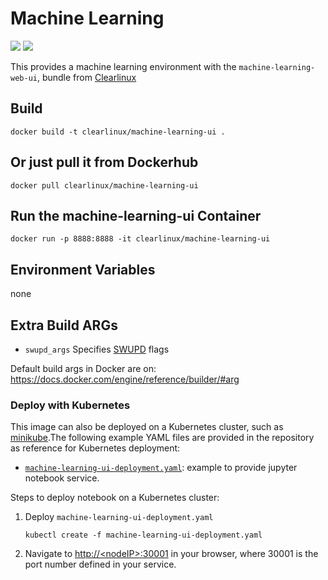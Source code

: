 Machine Learning
================
[![](https://images.microbadger.com/badges/image/clearlinux/machine-learning-ui.svg)](http://microbadger.com/images/clearlinux/machine-learning-ui "Get your own image badge on microbadger.com")
[![](https://images.microbadger.com/badges/version/clearlinux/machine-learning-ui.svg)](http://microbadger.com/images/clearlinux/machine-learning-ui "Get your own version badge on microbadger.com")

This provides a machine learning environment with the `machine-learning-web-ui`,
bundle from [Clearlinux](https://clearlinux.org/documentation/bundles_overview.html)

Build
-----
```
docker build -t clearlinux/machine-learning-ui .
```

Or just pull it from Dockerhub
------------------------------
```
docker pull clearlinux/machine-learning-ui
```

Run the machine-learning-ui Container
----------------------------------
```
docker run -p 8888:8888 -it clearlinux/machine-learning-ui
```

Environment Variables
---------------------
none

Extra Build ARGs
----------------
- ``swupd_args`` Specifies [SWUPD](https://github.com/clearlinux/swupd-client/blob/master/docs/swupd.1.rst#options) flags

Default build args in Docker are on: https://docs.docker.com/engine/reference/builder/#arg

### Deploy with Kubernetes

This image can also be deployed on a Kubernetes cluster, such as [minikube](https://kubernetes.io/docs/setup/learning-environment/minikube/).The following example YAML files are provided in the repository as reference for Kubernetes deployment:

- [`machine-learning-ui-deployment.yaml`](https://github.com/clearlinux/dockerfiles/blob/master/machine-learning-ui/machine-learning-ui-deployment.yaml): example to provide jupyter notebook service.

  

Steps to deploy notebook on a Kubernetes cluster:

1. Deploy `machine-learning-ui-deployment.yaml`

   ```
   kubectl create -f machine-learning-ui-deployment.yaml
   ```

2. Navigate to [http://\<nodeIP\>:30001](http://\<nodeIP\>:30001) in your browser, where 30001 is the port number defined in your service.